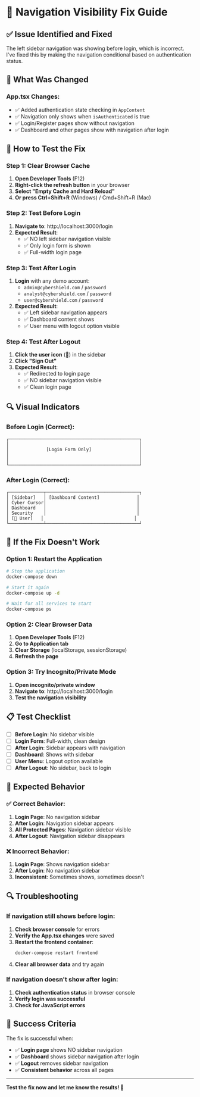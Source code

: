 # 🔧 Navigation Visibility Fix Guide

## ✅ **Issue Identified and Fixed**

The left sidebar navigation was showing before login, which is incorrect. I've fixed this by making the navigation conditional based on authentication status.

## 🔧 **What Was Changed**

### **App.tsx Changes:**
- ✅ Added authentication state checking in `AppContent`
- ✅ Navigation only shows when `isAuthenticated` is true
- ✅ Login/Register pages show without navigation
- ✅ Dashboard and other pages show with navigation after login

## 🧪 **How to Test the Fix**

### **Step 1: Clear Browser Cache**
1. **Open Developer Tools** (F12)
2. **Right-click the refresh button** in your browser
3. **Select "Empty Cache and Hard Reload"**
4. **Or press Ctrl+Shift+R** (Windows) / Cmd+Shift+R (Mac)

### **Step 2: Test Before Login**
1. **Navigate to**: http://localhost:3000/login
2. **Expected Result**: 
   - ✅ NO left sidebar navigation visible
   - ✅ Only login form is shown
   - ✅ Full-width login page

### **Step 3: Test After Login**
1. **Login** with any demo account:
   - `admin@cybershield.com` / `password`
   - `analyst@cybershield.com` / `password`
   - `user@cybershield.com` / `password`
2. **Expected Result**:
   - ✅ Left sidebar navigation appears
   - ✅ Dashboard content shows
   - ✅ User menu with logout option visible

### **Step 4: Test After Logout**
1. **Click the user icon** (👤) in the sidebar
2. **Click "Sign Out"**
3. **Expected Result**:
   - ✅ Redirected to login page
   - ✅ NO sidebar navigation visible
   - ✅ Clean login page

## 🔍 **Visual Indicators**

### **Before Login (Correct):**
```
┌─────────────────────────────────────────────────┐
│                                                 │
│              [Login Form Only]                  │
│                                                 │
│                                                 │
└─────────────────────────────────────────────────┘
```

### **After Login (Correct):**
```
┌─────────────┬───────────────────────────────────┐
│ [Sidebar]   │ [Dashboard Content]              │
│ Cyber Cursor│                                  │
│ Dashboard   │                                  │
│ Security    │                                  │
│ [👤 User]   │                                  │
└─────────────┴───────────────────────────────────┘
```

## 🔧 **If the Fix Doesn't Work**

### **Option 1: Restart the Application**
```bash
# Stop the application
docker-compose down

# Start it again
docker-compose up -d

# Wait for all services to start
docker-compose ps
```

### **Option 2: Clear Browser Data**
1. **Open Developer Tools** (F12)
2. **Go to Application tab**
3. **Clear Storage** (localStorage, sessionStorage)
4. **Refresh the page**

### **Option 3: Try Incognito/Private Mode**
1. **Open incognito/private window**
2. **Navigate to**: http://localhost:3000/login
3. **Test the navigation visibility**

## 📋 **Test Checklist**

- [ ] **Before Login**: No sidebar visible
- [ ] **Login Form**: Full-width, clean design
- [ ] **After Login**: Sidebar appears with navigation
- [ ] **Dashboard**: Shows with sidebar
- [ ] **User Menu**: Logout option available
- [ ] **After Logout**: No sidebar, back to login

## 🎯 **Expected Behavior**

### **✅ Correct Behavior:**
1. **Login Page**: No navigation sidebar
2. **After Login**: Navigation sidebar appears
3. **All Protected Pages**: Navigation sidebar visible
4. **After Logout**: Navigation sidebar disappears

### **❌ Incorrect Behavior:**
1. **Login Page**: Shows navigation sidebar
2. **After Login**: No navigation sidebar
3. **Inconsistent**: Sometimes shows, sometimes doesn't

## 🔍 **Troubleshooting**

### **If navigation still shows before login:**
1. **Check browser console** for errors
2. **Verify the App.tsx changes** were saved
3. **Restart the frontend container**:
   ```bash
   docker-compose restart frontend
   ```
4. **Clear all browser data** and try again

### **If navigation doesn't show after login:**
1. **Check authentication status** in browser console
2. **Verify login was successful**
3. **Check for JavaScript errors**

## 🎉 **Success Criteria**

The fix is successful when:
- ✅ **Login page** shows NO sidebar navigation
- ✅ **Dashboard** shows sidebar navigation after login
- ✅ **Logout** removes sidebar navigation
- ✅ **Consistent behavior** across all pages

---

**Test the fix now and let me know the results! 🚀** 